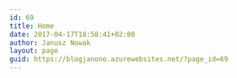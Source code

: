 ```yaml
---
id: 69
title: Home
date: 2017-04-17T18:58:41+02:00
author: Janusz Nowak
layout: page
guid: https://blogjanono.azurewebsites.net/?page_id=69
---
```

